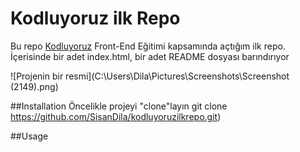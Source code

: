 # Kodluyoruz ilk Repo
Bu repo [Kodluyoruz](https://www.kodluyoruz.org) Front-End Eğitimi kapsamında açtığım ilk repo. İçerisinde bir adet index.html, bir adet README dosyası barındırıyor

![Projenin bir resmi](C:\Users\Dila\Pictures\Screenshots\Screenshot (2149).png)

##Installation
Öncelikle projeyi "clone"layın
    git clone https://github.com/SisanDila/kodluyoruzilkrepo.git)

##Usage

